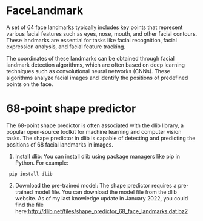 # FaceLandmark

A set of 64 face landmarks typically includes key points that represent various facial features such as eyes, nose, mouth, and other facial contours. These landmarks are essential for tasks like facial recognition, facial expression analysis, and facial feature tracking.


The coordinates of these landmarks can be obtained through facial landmark detection algorithms, which are often based on deep learning techniques such as convolutional neural networks (CNNs). These algorithms analyze facial images and identify the positions of predefined points on the face.


# 68-point shape predictor
The 68-point shape predictor is often associated with the dlib library, a popular open-source toolkit for machine learning and computer vision tasks. The shape predictor in dlib is capable of detecting and predicting the positions of 68 facial landmarks in images.

1. Install dlib: You can install dlib using package managers like pip in Python. For example:
 ```bash
  pip install dlib
```

2. Download the pre-trained model: The shape predictor requires a pre-trained model file. You can download the model file from the dlib website. As of my last knowledge update in January 2022, you could find the file here:http://dlib.net/files/shape_predictor_68_face_landmarks.dat.bz2
  

